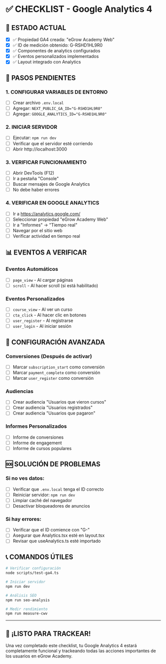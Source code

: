 # ✅ CHECKLIST - Google Analytics 4

## 🎯 ESTADO ACTUAL

- [x] ✅ Propiedad GA4 creada: "eGrow Academy Web"
- [x] ✅ ID de medición obtenido: G-RSHD1HL9R0
- [x] ✅ Componentes de analytics configurados
- [x] ✅ Eventos personalizados implementados
- [x] ✅ Layout integrado con Analytics

## 🔄 PASOS PENDIENTES

### 1. CONFIGURAR VARIABLES DE ENTORNO
- [ ] Crear archivo `.env.local`
- [ ] Agregar: `NEXT_PUBLIC_GA_ID="G-RSHD1HL9R0"`
- [ ] Agregar: `GOOGLE_ANALYTICS_ID="G-RSHD1HL9R0"`

### 2. INICIAR SERVIDOR
- [ ] Ejecutar: `npm run dev`
- [ ] Verificar que el servidor esté corriendo
- [ ] Abrir http://localhost:3000

### 3. VERIFICAR FUNCIONAMIENTO
- [ ] Abrir DevTools (F12)
- [ ] Ir a pestaña "Console"
- [ ] Buscar mensajes de Google Analytics
- [ ] No debe haber errores

### 4. VERIFICAR EN GOOGLE ANALYTICS
- [ ] Ir a https://analytics.google.com/
- [ ] Seleccionar propiedad "eGrow Academy Web"
- [ ] Ir a "Informes" → "Tiempo real"
- [ ] Navegar por el sitio web
- [ ] Verificar actividad en tiempo real

## 📊 EVENTOS A VERIFICAR

### Eventos Automáticos
- [ ] `page_view` - Al cargar páginas
- [ ] `scroll` - Al hacer scroll (si está habilitado)

### Eventos Personalizados
- [ ] `course_view` - Al ver un curso
- [ ] `cta_click` - Al hacer clic en botones
- [ ] `user_register` - Al registrarse
- [ ] `user_login` - Al iniciar sesión

## 🎯 CONFIGURACIÓN AVANZADA

### Conversiones (Después de activar)
- [ ] Marcar `subscription_start` como conversión
- [ ] Marcar `payment_complete` como conversión
- [ ] Marcar `user_register` como conversión

### Audiencias
- [ ] Crear audiencia "Usuarios que vieron cursos"
- [ ] Crear audiencia "Usuarios registrados"
- [ ] Crear audiencia "Usuarios que pagaron"

### Informes Personalizados
- [ ] Informe de conversiones
- [ ] Informe de engagement
- [ ] Informe de cursos populares

## 🆘 SOLUCIÓN DE PROBLEMAS

### Si no ves datos:
- [ ] Verificar que `.env.local` tenga el ID correcto
- [ ] Reiniciar servidor: `npm run dev`
- [ ] Limpiar caché del navegador
- [ ] Desactivar bloqueadores de anuncios

### Si hay errores:
- [ ] Verificar que el ID comience con "G-"
- [ ] Asegurar que Analytics.tsx esté en layout.tsx
- [ ] Revisar que useAnalytics.ts esté importado

## 📞 COMANDOS ÚTILES

```bash
# Verificar configuración
node scripts/test-ga4.ts

# Iniciar servidor
npm run dev

# Análisis SEO
npm run seo-analysis

# Medir rendimiento
npm run measure-cwv
```

---

## 🎉 ¡LISTO PARA TRACKEAR!

Una vez completado este checklist, tu Google Analytics 4 estará completamente funcional y trackeando todas las acciones importantes de los usuarios en eGrow Academy. 